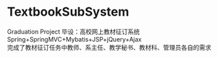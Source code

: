 # TextbookSubSystem
Graduation Project
毕设：高校网上教材征订系统<br>
Spring+SpringMVC+Mybatis+JSP+jQuery+Ajax<br>
完成了教材征订任务中教师、系主任、教学秘书、教材科、管理员各自的需求
